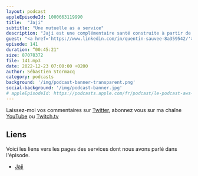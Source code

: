 ```yaml
---
layout: podcast
appleEpisodeId: 1000663119990
title:  "Jaji"
subtitle: "Une mutuelle as a service"
description: "Jaji est une complémentaire santé construite à partir de zéro. Comment construit-on une architecture IT pour une mutuelle au 21ème siècle, en partant d'une feuille blanche ? Pourquoi le cloud AWS s'est imposé comme choix technique pour déployer une architecture de micro services ?  Et surtout, comment la visibilité des coûts IT permet de calculer le coût par transaction, par client etc et révolutionner les modèles métier dans ce domaine. Comme à mon habitude, on y parle de méthodologie et des aspects humains liés a ce type de développement."
guest: "<a href='https://www.linkedin.com/in/quentin-sauvee-8a359542/'>Quentin Sauvee</a>, CEO, Jaji et <a href='https://www.linkedin.com/in/joe-alves-0595284/'>Joe Alves</a>, CTO, Jaji"
episode: 141
duration: “00:45:21"
size: 87078372
file: 141.mp3
date: 2022-12-23 07:00:00 +0200
author: Sébastien Stormacq
category: podcasts
background: '/img/podcast-banner-transparent.png'
social-background: '/img/podcast-banner.jpg'
# appleEpisodeId: https://podcasts.apple.com/fr/podcast/le-podcast-aws-en-français/id1452118442
---
```


Laissez-moi vos commentaires sur [Twitter](https://twitter.com/sebsto), abonnez vous sur ma chaîne [YouTube](https://www.youtube.com/sebsto) ou [Twitch.tv](https://www.twitch.tv/sebAWS)

## Liens

Voici les liens vers les pages des services dont nous avons parlé dans l'épisode.

- [Jaji](https://www.jaji.fr)